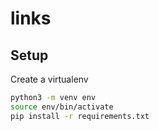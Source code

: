 # links

## Setup

Create a virtualenv

```sh
python3 -m venv env
source env/bin/activate
pip install -r requirements.txt
```